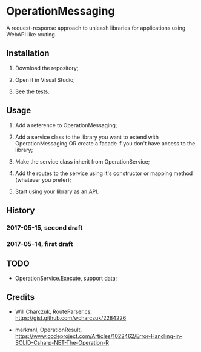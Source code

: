 # OperationMessaging

A request-response approach to unleash libraries for applications using WebAPI like routing.

## Installation

1. Download the repository;

2. Open it in Visual Studio;

3. See the tests.

## Usage

1. Add a reference to OperationMessaging;

2. Add a service class to the library you want to extend with OperationMessaging OR create a facade if you don't have access to the library;

3. Make the service class inherit from OperationService;

4. Add the routes to the service using it's constructor or mapping method (whatever you prefer);

5. Start using your library as an API.

## History

### 2017-05-15, second draft

### 2017-05-14, first draft

## TODO

* OperationService.Execute, support data;

## Credits

* Will Charczuk, RouteParser.cs, https://gist.github.com/wcharczuk/2284226

* markmnl, OperationResult, https://www.codeproject.com/Articles/1022462/Error-Handling-in-SOLID-Csharp-NET-The-Operation-R